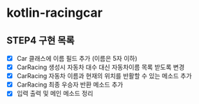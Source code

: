 # kotlin-racingcar

## STEP4 구현 목록
- [x] Car 클래스에 이름 필드 추가 (이름은 5자 이하)
- [x] CarRacing 생성시 자동차 대수 대신 자동차이름 목록 받도록 변경
- [x] CarRacing 자동차 이름과 현재의 위치를 반활할 수 있는 메소드 추가
- [x] CarRacing 최종 우승자 반환 메소드 추가
- [x] 입력 출력 및 메인 메소드 정리